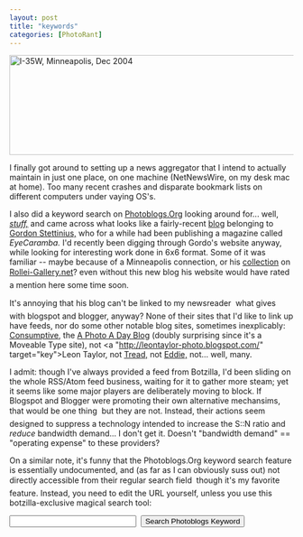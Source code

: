 ```yaml
---
layout: post
title: "keywords"
categories: [PhotoRant]
---
```

<img src="/pix2005/keywords.jpg" width=807 height=177 border=0 title="I-35W, Minneapolis, Dec 2004">

I finally got around to setting up a news aggregator that I intend to actually maintain in just one place, on one machine (NetNewsWire, on my desk mac at home). Too many recent crashes and disparate bookmark lists on different computers under vaying OS's.

I also did a keyword search on <a href="http://www.photoblogs.org" target="key">Photoblogs.Org</a> looking around for... well, <a href="http://www.photoblogs.org/search/?keyword=stuff" target="key"><i>stuff,</i></a> and came across what looks like a fairly-recent <a href="http://gordisdead.blogspot.com/" target="key">blog</a> belonging to <a href="http://www.eyecaramba.com/" target="key">Gordon Stettinius,</a> who for a while had been publishing a magazine called <i>EyeCaramba.</i> I'd recently been digging through Gordo's website anyway, while looking for interesting work done in 6x6 format. Some of it was familiar -- maybe because of a Minneapolis connection, or his <a href="http://www.rollei-gallery.net/elgordo/folder-list.html" target="key">collection</a> on <a href="http:/www.rollei-gallery.net/" target="key">Rollei-Gallery.net</a>? &#151;  even without this new blog his website would have rated a mention here some time soon.

<!--more-->
It's annoying that his blog can't be linked to my newsreader &#151; what gives with blogspot and blogger, anyway? None of their sites that I'd like to link up have feeds, nor do some other notable blog sites, sometimes inexplicably: <a href="" target="key"></a> <a href="http://consumptive.org/" target="key">Consumptive,</a> the <a href="http://www.aphotoaday.org/news/">A Photo A Day Blog</a> (doubly surprising since it's a Moveable Type site), not <a "http://leontaylor-photo.blogspot.com/" target="key">Leon Taylor,</a> not <a href="http://www.brainsonfilm.com/gotreadgo/index.html" target="key">Tread,</a> not <a href="http://www.walkeast.com/diary.php" target="key">Eddie,</a> not... well, many.

I admit: though I've always provided a feed from Botzilla, I'd been sliding on the whole RSS/Atom feed business, waiting for it to gather more steam; yet it seems like some major players are deliberately moving to block. If Blogspot and Blogger were promoting their own alternative mechansims, that would be one thing &#151; but they are not. Instead, their actions seem designed to suppress a technology intended to increase the S::N ratio and <i>reduce</i> bandwidth demand... I don't get it. Doesn't "bandwidth demand" == "operating expense" to these providers?

On a similar note, it's funny that the Photoblogs.Org keyword search feature is essentially undocumented, and (as far as I can obviously suss out) not directly accessible from their regular search field &#151; though it's my favorite feature. Instead, you need to edit the URL yourself, unless you use this botzilla-exclusive magical search tool:

<form method="get" action="http://www.photoblogs.org/search/" style="margin: 0;" target="_blank"><input name="keyword" size="25" value="" />&nbsp;&nbsp;<input type="submit" value="Search Photoblogs Keyword" /></form>

&nbsp;

